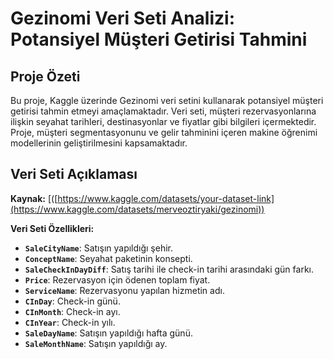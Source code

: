 # Gezinomi Veri Seti Analizi: Potansiyel Müşteri Getirisi Tahmini

## Proje Özeti

Bu proje, Kaggle üzerinde Gezinomi veri setini kullanarak potansiyel müşteri getirisi tahmin etmeyi amaçlamaktadır. Veri seti, müşteri rezervasyonlarına ilişkin seyahat tarihleri, destinasyonlar ve fiyatlar gibi bilgileri içermektedir. Proje, müşteri segmentasyonunu ve gelir tahminini içeren makine öğrenimi modellerinin geliştirilmesini kapsamaktadır.

## Veri Seti Açıklaması

**Kaynak:** [([https://www.kaggle.com/datasets/your-dataset-link](https://www.kaggle.com/datasets/merveoztiryaki/gezinomi))

**Veri Seti Özellikleri:**
- **`SaleCityName`**: Satışın yapıldığı şehir.
- **`ConceptName`**: Seyahat paketinin konsepti.
- **`SaleCheckInDayDiff`**: Satış tarihi ile check-in tarihi arasındaki gün farkı.
- **`Price`**: Rezervasyon için ödenen toplam fiyat.
- **`ServiceName`**: Rezervasyonu yapılan hizmetin adı.
- **`CInDay`**: Check-in günü.
- **`CInMonth`**: Check-in ayı.
- **`CInYear`**: Check-in yılı.
- **`SaleDayName`**: Satışın yapıldığı hafta günü.
- **`SaleMonthName`**: Satışın yapıldığı ay.

